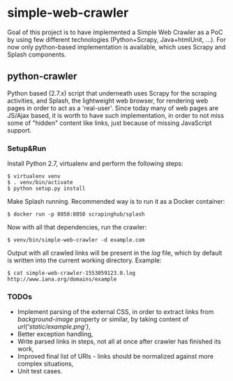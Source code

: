 # simple-web-crawler

Goal of this project is to have implemented a Simple Web Crawler as a PoC by using few 
different technologies (Python+Scrapy, Java+htmlUnit, ...). 
For now only python-based implementation is available, which uses Scrapy and Splash 
components.

## python-crawler

Python based (2.7.x) script that underneath uses Scrapy for the scraping activities, and 
Splash, the lightweight web browser, for rendering web pages in order to act as a 
'real-user'. Since today many of web pages are JS/Ajax based, it is worth to have such 
implementation, in order to not miss some of "hidden" content like links, just because of 
missing JavaScript support.

### Setup&Run

Install Python 2.7, virtualenv and perform the following steps:

```
$ virtualenv venv
$ . venv/bin/activate
$ python setup.py install
```

Make Splash running. Recommended way is to run it as a Docker container:

```
$ docker run -p 8050:8050 scrapinghub/splash
```

Now with all that dependencies, run the crawler:

```
$ venv/bin/simple-web-crawler -d example.com
```

Output with all crawled links will be present in the *log* file, which by default is 
written into the current working directory. Example:

```
$ cat simple-web-crawler-1553059123.0.log
http://www.iana.org/domains/example
```

### TODOs

- Implement parsing of the external CSS, in order to extract links from *background-image*
  property or similar, by taking content of *url('static/example.png')*,
- Better exception handling,
- Write parsed links in steps, not all at once after crawler has finished its work,
- Improved final list of URls - links should be normalized against more complex situations,
- Unit test cases.
